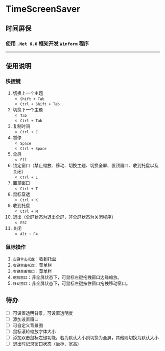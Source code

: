 # TimeScreenSaver
## 时间屏保
### 使用 `.Net 6.0` 框架开发 `Winform` 程序

---

## 使用说明

### 快捷键

1. 切换上一个主题
   - `Shift + Tab`
   - `Ctrl + Shift + Tab`
2. 切换下一个主题
   - `Tab`
   - `Ctrl + Tab`
3. 复制时间
   - `Ctrl + C`
4. 暂停
   - `Space`
   - `Ctrl + Space`
5. 全屏
   - `F11`
6. 锁定窗口（禁止缩放、移动、切换主题、切换全屏、置顶窗口、收到托盘以及关闭）
   - `Ctrl + L`
7. 置顶窗口
   - `Ctrl + T`
8. 鼠标穿透
   - `Ctrl + K`
9. 收到托盘
   - `Ctrl + M`
10. 退出（全屏状态为退出全屏，非全屏状态为关闭程序）
    - `ESC`
11. 关闭
    - `Alt + F4`

### 鼠标操作

1. `左键单击托盘`：收到托盘
2. `右键单击托盘`：菜单栏
3. `右键单击窗口`：菜单栏
4. `缩放窗口`：非全屏状态下，可鼠标左键拖拽窗口边缘缩放。
5. `移动窗口`：非全屏状态下，可鼠标左键按住窗口拖拽移动窗口。

## 待办

- [ ] 可设置透明背景，可设置透明度
- [ ] 添加设置窗口
- [ ] 可自定义背景图
- [ ] 鼠标滚轮缩放字体大小
- [ ] 添加双击鼠标左键功能，若为默认大小则切换为全屏，其他则切换为默认大小
- [ ] 退出时记录窗口状态（坐标、宽高）